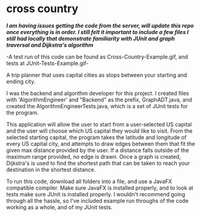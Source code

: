 # cross country

***I am having issues getting the code from the server, will update this repo once everything is in order. I still felt it important to include a few files I still had locally that demonstrate familiarity
with JUnit and graph traversal and Dijkstra's algorithm***

-A test run of this code can be found as Cross-Country-Example.gif, and tests at JUnit-Tests-Example.gif-

A trip planner that uses capital cities as stops between your starting and ending city. 

I was the backend and algorithm developer for this project. I created files with 'AlgorithmEngineer' and "Backend" as the prefix, 
GraphADT.java, and created the AlgorithmEngineerTests.java, which is a set of JUnit tests for the program. 

This application will allow the user to start from a user-selected US capital and the user will choose which US capital they would like to visit. 
From the selected starting capital, the program takes the latitude and longitude of every US capital city, and attempts to draw edges between them that fit the given max distance provided by the user.
If a distance falls outside of the maximum range provided, no edge is drawn. Once a graph is created, Dijkstra's is used to find the shortest path that can be taken
to reach your destination in the shortest distance.  

To run this code, download all folders into a file, and use a JavaFX compatible compiler. Make sure JavaFX is installed properly, and to look at tests make sure JUnit is installed properly. 
I wouldn't recommend going through all the hassle, so I've included example run throughs of the code working as a whole, and of my JUnit tests.